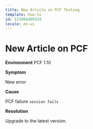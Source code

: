 ```yaml
---
title: New Article on PCF Testing
template: how-to
id: 115004489328
locale: en-us
---
```


# New Article on PCF

**Environment**
PCF 1.10

**Symptom**

New error

**Cause**

PCF failure ```session fails```

**Resolution**

Upgrade to the latest version.
